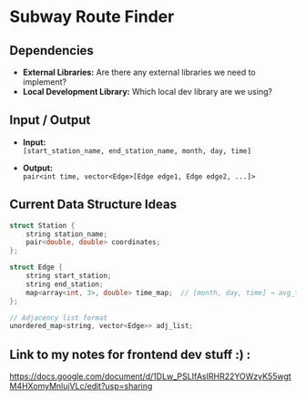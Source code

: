 # Subway Route Finder

## Dependencies

- **External Libraries:** Are there any external libraries we need to implement?
- **Local Development Library:** Which local dev library are we using?

## Input / Output

- **Input:**  
  `[start_station_name, end_station_name, month, day, time]`

- **Output:**  
  `pair<int time, vector<Edge>[Edge edge1, Edge edge2, ...]>`

## Current Data Structure Ideas

```cpp
struct Station {
    string station_name;
    pair<double, double> coordinates;
};

struct Edge {
    string start_station;
    string end_station;
    map<array<int, 3>, double> time_map;  // [month, day, time] → avg_time
};

// Adjacency list format
unordered_map<string, vector<Edge>> adj_list;

```

## Link to my notes for frontend dev stuff :) :
https://docs.google.com/document/d/1DLw_PSLIfAsIRHR22YOWzyK55wgtM4HXomyMnlujVLc/edit?usp=sharing 
